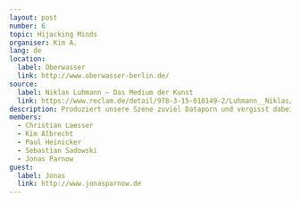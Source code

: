```yaml
---
layout: post
number: 6
topic: Hijacking Minds
organiser: Kim A.
lang: de
location:
  label: Oberwasser
  link: http://www.oberwasser-berlin.de/
source:
  label: Niklas Luhmann – Das Medium der Kunst
  link: https://www.reclam.de/detail/978-3-15-018149-2/Luhmann__Niklas/Aufsaetze_und_Redensmartphone-addiction-silicon-valley-dystopia
description: Produziert unsere Szene zuviel Dataporn und vergisst dabei das eigentliche Ziel? Das wäre Informationen zu vermitteln und Aktionen mit einem wirklichen Mehrwert zu ermöglichen/anzuregen?
members:
  - Christian Laesser
  - Kim Albrecht
  - Paul Heinicker
  - Sebastian Sadowski
  - Jonas Parnow
guest:
  label: Jonas
  link: http://www.jonasparnow.de
---
```

